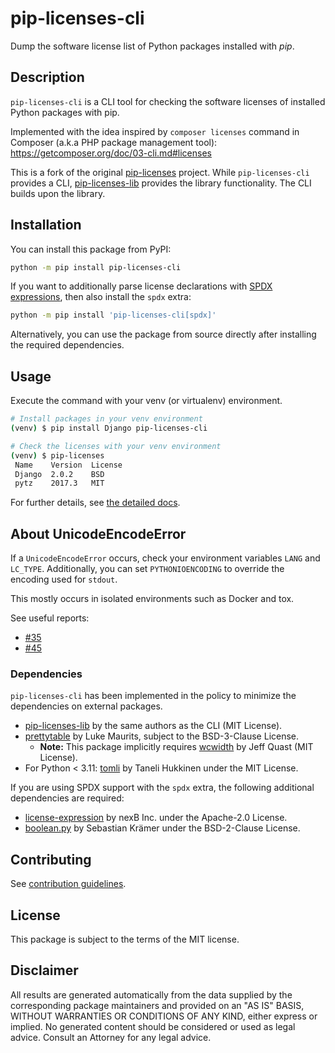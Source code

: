 # pip-licenses-cli

Dump the software license list of Python packages installed with *pip*.

## Description

`pip-licenses-cli` is a CLI tool for checking the software licenses of installed Python packages with pip.

Implemented with the idea inspired by `composer licenses` command in Composer (a.k.a PHP package management tool):
https://getcomposer.org/doc/03-cli.md#licenses

This is a fork of the original [pip-licenses](https://github.com/raimon49/pip-licenses) project. While `pip-licenses-cli` provides a CLI,
[pip-licenses-lib](https://github.com/stefan6419846/pip-licenses-lib) provides the library functionality. The CLI builds upon the library.

## Installation

You can install this package from PyPI:

```bash
python -m pip install pip-licenses-cli
```

If you want to additionally parse license declarations with [SPDX expressions](https://peps.python.org/pep-0639/#spdx-license-expression-syntax), then also install the `spdx` extra:

```bash
python -m pip install 'pip-licenses-cli[spdx]'
```

Alternatively, you can use the package from source directly after installing the required dependencies.

## Usage

Execute the command with your venv (or virtualenv) environment.

```bash
# Install packages in your venv environment
(venv) $ pip install Django pip-licenses-cli

# Check the licenses with your venv environment
(venv) $ pip-licenses
 Name    Version  License
 Django  2.0.2    BSD
 pytz    2017.3   MIT
```

For further details, see [the detailed docs](https://github.com/stefan6419846/pip-licenses-cli/blob/master/USAGE.md).

## About UnicodeEncodeError

If a `UnicodeEncodeError` occurs, check your environment variables `LANG` and `LC_TYPE`.
Additionally, you can set `PYTHONIOENCODING` to override the encoding used for `stdout`.

This mostly occurs in isolated environments such as Docker and tox.

See useful reports:

* [#35](https://github.com/raimon49/pip-licenses/issues/35)
* [#45](https://github.com/raimon49/pip-licenses/issues/45)

### Dependencies

`pip-licenses-cli` has been implemented in the policy to minimize the dependencies on external packages.

* [pip-licenses-lib](https://pypi.org/project/pip-licenses-lib/) by the same authors as the CLI (MIT License).
* [prettytable](https://pypi.org/project/prettytable/) by Luke Maurits, subject to the BSD-3-Clause License.
    * **Note:** This package implicitly requires [wcwidth](https://pypi.org/project/wcwidth/) by Jeff Quast (MIT License).
* For Python < 3.11: [tomli](https://pypi.org/project/tomli/) by Taneli Hukkinen under the MIT License.

If you are using SPDX support with the `spdx` extra, the following additional dependencies are required:

* [license-expression](https://pypi.org/project/license-expression/) by nexB Inc. under the Apache-2.0 License.
* [boolean.py](https://pypi.org/project/boolean.py/) by Sebastian Krämer under the BSD-2-Clause License.

## Contributing

See [contribution guidelines](https://github.com/stefan6419846/pip-licenses-cli/blob/master/CONTRIBUTING.md).


## License

This package is subject to the terms of the MIT license.

## Disclaimer

All results are generated automatically from the data supplied by the corresponding package maintainers and provided on an "AS IS" BASIS,
WITHOUT WARRANTIES OR CONDITIONS OF ANY KIND, either express or implied. No generated content should be considered or used as legal advice.
Consult an Attorney for any legal advice.
